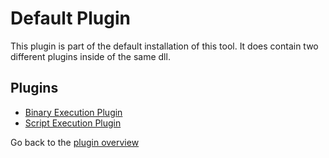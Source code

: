 # Default Plugin

This plugin is part of the default installation of this tool. It does contain two different plugins inside of the same dll.

## Plugins

- [Binary Execution Plugin][binary-execution-plugin]
- [Script Execution Plugin][script-execution-plugin]

Go back to the [plugin overview][plugin-overview]

[binary-execution-plugin]: ../plugins/binary-execution-plugin.md
[script-execution-plugin]: ../plugins/script-execution-plugin.md
[plugin-overview]: ../README.md#plugins 